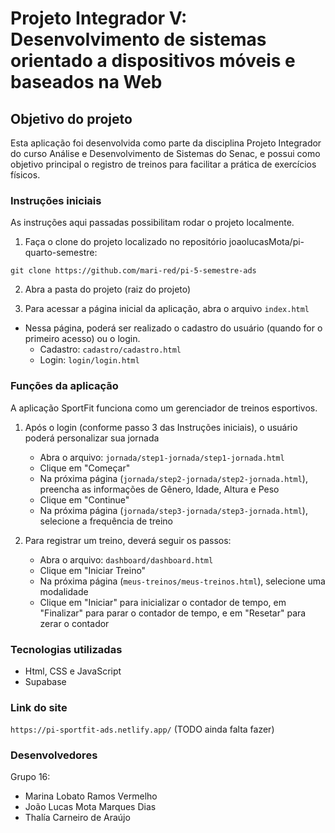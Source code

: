# Projeto Integrador V: Desenvolvimento de sistemas orientado a dispositivos móveis e baseados na Web

Objetivo do projeto
-
Esta aplicação foi desenvolvida como parte da disciplina Projeto Integrador
do curso Análise e Desenvolvimento de Sistemas do Senac, e possui como
objetivo principal o registro de treinos para facilitar a prática de
exercícios físicos.


### Instruções iniciais

As instruções aqui passadas possibilitam rodar o projeto localmente.

1. Faça o clone do projeto localizado no repositório joaolucasMota/pi-quarto-semestre:

`git clone https://github.com/mari-red/pi-5-semestre-ads`

2. Abra a pasta do projeto (raiz do projeto)


3. Para acessar a página inicial da aplicação, abra o arquivo `index.html`
- Nessa página, poderá ser realizado o cadastro do usuário
  (quando for o primeiro acesso) ou o login.
    - Cadastro: `cadastro/cadastro.html`
    - Login: `login/login.html`


### Funções da aplicação

A aplicação SportFit funciona como um gerenciador de treinos esportivos.

1. Após o login (conforme passo 3 das Instruções iniciais), o usuário poderá personalizar sua jornada
    - Abra o arquivo: `jornada/step1-jornada/step1-jornada.html`
    - Clique em "Começar"
    - Na próxima página (`jornada/step2-jornada/step2-jornada.html`), preencha as informações de Gênero, Idade, Altura e Peso
    - Clique em "Continue"
    - Na próxima página (`jornada/step3-jornada/step3-jornada.html`), selecione a frequência de treino


2. Para registrar um treino, deverá seguir os passos:
    - Abra o arquivo: `dashboard/dashboard.html`
    - Clique em "Iniciar Treino"
    - Na próxima página (`meus-treinos/meus-treinos.html`), selecione uma modalidade
    - Clique em "Iniciar" para inicializar o contador de tempo, em "Finalizar"
      para parar o contador de tempo, e em "Resetar" para zerar o contador


### Tecnologias utilizadas
- Html, CSS e JavaScript
- Supabase


### Link do site
`https://pi-sportfit-ads.netlify.app/` (TODO ainda falta fazer)

### Desenvolvedores

Grupo 16:
- Marina Lobato Ramos Vermelho
- João Lucas Mota Marques Dias
- Thalía Carneiro de Araújo 


